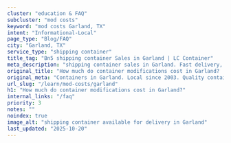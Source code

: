 ```yaml
---
cluster: "education & FAQ"
subcluster: "mod costs"
keyword: "mod costs Garland, TX"
intent: "Informational-Local"
page_type: "Blog/FAQ"
city: "Garland, TX"
service_type: "shipping container"
title_tag: "Bn5 shipping container Sales in Garland | LC Container"
meta_description: "shipping container sales in Garland. Fast delivery, competitive pricing. Serving mod costs area. Quote ID: ONP. Call (214) 524-4168 for your free quote today."
original_title: "How much do container modifications cost in Garland? | LC Container"
original_meta: "Containers in Garland. Local since 2003. Quality containers. Fast delivery. Get your free quote — call (214) 524-4168 today. LC Container — your trusted DFW ..."
url_slug: "/learn/mod-costs/garland"
h1: "How much do container modifications cost in Garland?"
internal_links: "/faq"
priority: 3
notes: ""
noindex: true
image_alt: "shipping container available for delivery in Garland"
last_updated: "2025-10-20"
---
```


<!-- TODO: Add unique city/inventory copy, images, and internal links here. -->
